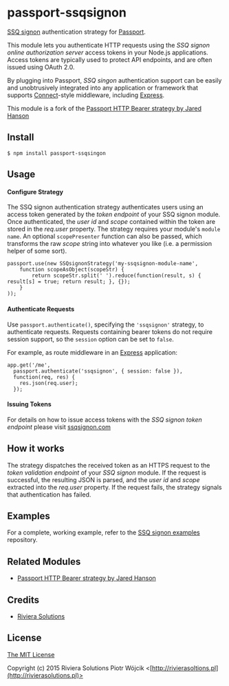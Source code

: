 # passport-ssqsignon


[SSQ signon](https://ssqsignon.com) authentication strategy for [Passport](http://passportjs.org/).

This module lets you authenticate HTTP requests using the 
*SSQ signon online authorization server* access tokens in your Node.js
applications. Access tokens are typically used to protect API endpoints, and are
often issued using OAuth 2.0.

By plugging into Passport, *SSQ singon* authentication support can be easily and unobtrusively
integrated into any application or framework that supports
[Connect](http://www.senchalabs.org/connect/)-style middleware, including
[Express](http://expressjs.com/).

This module is a fork of the [Passport HTTP Bearer strategy by Jared Hanson](https://github.com/jaredhanson/passport-http-bearer)

## Install

    $ npm install passport-ssqsingon

## Usage

#### Configure Strategy

The SSQ signon authentication strategy authenticates users using an access
token generated by the *token endpoint* of your SSQ signon module.
Once authenticated, the *user id* and *scope* contained within the token are stored in the *req.user* property.
The strategy requires your module's `module name`. An optional `scopePresenter`
function can also be passed, which transforms the raw *scope* string into whatever you like
(i.e. a permission helper of some sort).

    passport.use(new SSQsignonStrategy('my-ssqsignon-module-name',
        function scopeAsObject(scopeStr) {
            return scopeStr.split(' ').reduce(function(result, s) { result[s] = true; return result; }, {});
        }
    ));

#### Authenticate Requests

Use `passport.authenticate()`, specifying the `'ssqsignon'` strategy, to
authenticate requests. Requests containing bearer tokens do not require session
support, so the `session` option can be set to `false`.

For example, as route middleware in an [Express](http://expressjs.com/)
application:

    app.get('/me', 
      passport.authenticate('ssqsignon', { session: false }),
      function(req, res) {
        res.json(req.user);
      });

#### Issuing Tokens

For details on how to issue access tokens with the *SSQ signon token endpoint* please visit [ssqsignon.com](https://ssqsignon.com)

## How it works

The strategy dispatches the received token as an HTTPS request to the *token validation endpoint* of your *SSQ signon* module.
If the request is successful, the resulting JSON is parsed, and the *user id* and *scope* extracted into the *req.user* property.
If the request fails, the strategy signals that authentication has failed.

## Examples

For a complete, working example, refer to the [SSQ signon examples](https://github.com/rivierasolutions/ssqsignon-examples) repository.

## Related Modules

  - [Passport HTTP Bearer strategy by Jared Hanson](https://github.com/jaredhanson/passport-http-bearer)

## Credits

  - [Riviera Solutions](https://github.com/rivierasolutions)

## License

[The MIT License](http://opensource.org/licenses/MIT)

Copyright (c) 2015 Riviera Solutions Piotr Wójcik <[http://rivierasoltions.pl](http://rivierasolutions.pl)>
